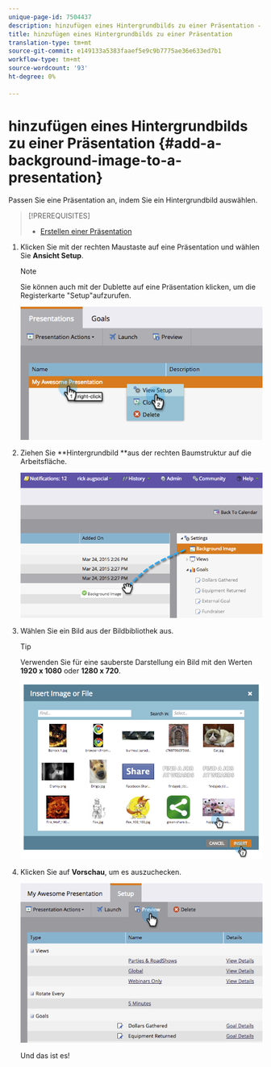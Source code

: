 ```yaml
---
unique-page-id: 7504437
description: hinzufügen eines Hintergrundbilds zu einer Präsentation - Marketing Docs - Produktdokumentation
title: hinzufügen eines Hintergrundbilds zu einer Präsentation
translation-type: tm+mt
source-git-commit: e149133a5383faaef5e9c9b7775ae36e633ed7b1
workflow-type: tm+mt
source-wordcount: '93'
ht-degree: 0%

---
```



# hinzufügen eines Hintergrundbilds zu einer Präsentation {#add-a-background-image-to-a-presentation}

Passen Sie eine Präsentation an, indem Sie ein Hintergrundbild auswählen.

>[!PREREQUISITES]
>
>* [Erstellen einer Präsentation](create-a-presentation.md)

>



1. Klicken Sie mit der rechten Maustaste auf eine Präsentation und wählen Sie **Ansicht Setup**.

   >[!NOTE]
   >
   >Sie können auch mit der Dublette auf eine Präsentation klicken, um die Registerkarte &quot;Setup&quot;aufzurufen.

   ![](assets/image2015-3-24-14-3a36-3a52.png)

1. Ziehen Sie **Hintergrundbild **aus der rechten Baumstruktur auf die Arbeitsfläche.

   ![](assets/image2015-3-24-14-3a39-3a40.png)

1. Wählen Sie ein Bild aus der Bildbibliothek aus.

   >[!TIP]
   >
   >Verwenden Sie für eine sauberste Darstellung ein Bild mit den Werten **1920 x 1080** oder **1280 x 720**.

   ![](assets/image2015-3-24-14-3a47-3a57.png)

1. Klicken Sie auf **Vorschau**, um es auszuchecken.

   ![](assets/image2015-3-24-14-3a51-3a1.png)

   Und das ist es!

